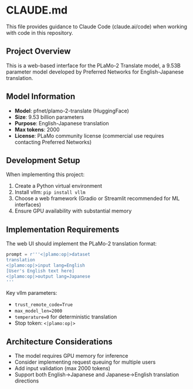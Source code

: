 # CLAUDE.md

This file provides guidance to Claude Code (claude.ai/code) when working with code in this repository.

## Project Overview
This is a web-based interface for the PLaMo-2 Translate model, a 9.53B parameter model developed by Preferred Networks for English-Japanese translation.

## Model Information
- **Model**: pfnet/plamo-2-translate (HuggingFace)
- **Size**: 9.53 billion parameters
- **Purpose**: English-Japanese translation
- **Max tokens**: 2000
- **License**: PLaMo community license (commercial use requires contacting Preferred Networks)

## Development Setup
When implementing this project:
1. Create a Python virtual environment
2. Install vllm: `pip install vllm`
3. Choose a web framework (Gradio or Streamlit recommended for ML interfaces)
4. Ensure GPU availability with substantial memory

## Implementation Requirements
The web UI should implement the PLaMo-2 translation format:
```python
prompt = r'''<|plamo:op|>dataset
translation
<|plamo:op|>input lang=English
[User's English text here]
<|plamo:op|>output lang=Japanese
'''
```

Key vllm parameters:
- `trust_remote_code=True`
- `max_model_len=2000`
- `temperature=0` for deterministic translation
- Stop token: `<|plamo:op|>`

## Architecture Considerations
- The model requires GPU memory for inference
- Consider implementing request queuing for multiple users
- Add input validation (max 2000 tokens)
- Support both English→Japanese and Japanese→English translation directions